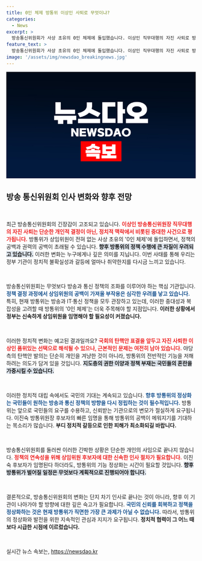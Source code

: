 ```yaml
---
title: 0인 체제 방통위 이상인 사퇴로 무엇이냐?
categories:
  - News
excerpt: >
  방송통신위원회가 사상 초유의 0인 체제에 돌입했습니다. 이상인 직무대행의 자진 사퇴로 방통위 정상화가 절실해진 가운데, 야당의 탄핵안이 파장을 일으키고 있습니다. 정부는 불가피한 조치라며 우려를 표명했습니다.
feature_text: >
  방송통신위원회가 사상 초유의 0인 체제에 돌입했습니다. 이상인 직무대행의 자진 사퇴로 방통위 정상화가 절실해진 가운데, 야당의 탄핵안이 파장을 일으키고 있습니다. 정부는 불가피한 조치라며 우려를 표명했습니다.
image: '/assets/img/newsdao_breakingnews.jpg'
---
```


<p><img src="/assets/img/newsdao_breakingnews.jpg" alt="ranknews 속보" /></p>

<h2 data-ke-size="size26">방송 통신위원회 인사 변화와 향후 전망</h2>

<p data-ke-size="size16">&nbsp;</p>

<p>최근 방송통신위원회의 긴장감이 고조되고 있습니다. <b><span style="color: #ee2323;">이상인 방송통신위원장 직무대행의 자진 사퇴는 단순한 개인적 결정이 아닌, 정치적 맥락에서 비롯된 중대한 사건으로 평가됩니다.</span></b> 방통위가 상임위원이 전혀 없는 사상 초유의 '0인 체제'에 돌입하면서, 정책의 공백과 권력의 공백이 초래될 수 있습니다. <b><span style="background-color: #21538527;">향후 방통위의 정책 수행에 큰 차질이 우려되고 있습니다.</span></b> 이러한 변화는 누구에게나 깊은 의미를 지닙니다. 이번 사태를 통해 우리는 정부 기관이 정치적 불확실성과 갈등에 얼마나 취약한지를 다시금 느끼고 있습니다. </p>

<p data-ke-size="size16">&nbsp;</p>

<p>방송통신위원회는 무엇보다 방송과 통신 정책의 조화를 이루어야 하는 핵심 기관입니다. <b><span style="color: #1a5490;">정책 결정 과정에서 상임위원의 공백이 가져올 부작용은 심각한 우려를 낳고 있습니다.</span></b> 특히, 현재 방통위는 방송과 IT·통신 정책을 모두 관장하고 있는데, 이러한 중대성과 복잡성을 고려할 때 방통위의 '0인 체제'는 더욱 주목해야 할 지점입니다. <b>이러한 상황에서 정부는 신속하게 상임위원을 임명해야 할 필요성이 커졌습니다.</b></p>

<p data-ke-size="size16">&nbsp;</p>

<p>이러한 정치적 변화는 예고된 결과일까요? <b><span style="color: #ee2323;">국회의 탄핵안 표결을 앞두고 자진 사퇴한 이상인 품위있는 선택으로 해석될 수 있으나, 근본적인 문제는 여전히 남아 있습니다.</span></b> 야당 측의 탄핵안 발의는 단순히 개인을 겨냥한 것이 아니라, 방통위의 전반적인 기능을 저해하려는 의도가 담겨 있을 것입니다. <b><span style="background-color: #21538527;">지도층의 권한 이양과 정책 부재는 국민들의 혼란을 가중시킬 수 있습니다.</span></b> </p>

<p data-ke-size="size16">&nbsp;</p>

<p>이러한 정치적 대립 속에서도 국민의 기대는 계속되고 있습니다. <b><span style="color: #1a5490;">향후 방통위의 정상화는 국민들이 원하는 방송과 통신 정책의 방향을 다시 정립하는 것이 필수적입니다.</span></b> 방통위는 앞으로 국민들의 요구를 수용하고, 신뢰받는 기관으로의 변모가 절실하게 요구됩니다. 이진숙 방통위원장 후보자의 빠른 임명을 통해 방통위의 공백이 메워지기를 기대하는 목소리가 많습니다. <b>부디 정치적 갈등으로 인한 피해가 최소화되길 바랍니다.</b></p>

<p data-ke-size="size16">&nbsp;</p>

<p>방송통신위원회를 둘러싼 이러한 긴박한 상황은 단순한 개인의 사임으로 끝나지 않습니다. <b><span style="color: #ee2323;">정책의 연속성을 위해 상임위원 후보자에 대한 신속한 인사 절차가 필요합니다.</span></b> 이진숙 후보자가 임명된다 하더라도, 방통위의 기능 정상화는 시간이 필요할 것입니다. <b><span style="background-color: #21538527;">향후 방통위가 벌어질 일정은 무엇보다 계획적으로 진행되어야 합니다.</span></b> </p>

<p data-ke-size="size16">&nbsp;</p>

<p>결론적으로, 방송통신위원회의 변화는 단지 차기 인사로 끝나는 것이 아니라, 향후 이 기관이 나아가야 할 방향에 대한 깊은 숙고가 필요합니다. <b><span style="color: #1a5490;">국민의 신뢰를 회복하고 정책을 정상화하는 것은 현재 방통위가 직면한 가장 큰 과제가 아닐 수 없습니다.</span></b> 따라서, 방통위의 정상화와 발전을 위한 지속적인 관심과 지지가 요구됩니다. <b>정치적 협력이 그 어느 때보다 시급한 시점에 이르렀습니다.</b></p>

<p data-ke-size="size16">&nbsp;</p>
실시간 뉴스 속보는, <a href="https://newsdao.kr" rel="dofollow">https://newsdao.kr</a>


